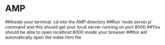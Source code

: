 # AMP

##Inside your terminal, cd into the AMP directory 
##Run 'node server.js' command and this should get your local server running on port 8000
##You should be able to open localhost:8000 inside your browser
##this will automatically open the index.html file
